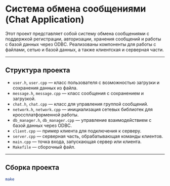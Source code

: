 # Система обмена сообщениями (Chat Application)

Этот проект представляет собой систему обмена сообщениями с поддержкой регистрации, авторизации, хранения сообщений и работы с базой данных через ODBC. 
Реализованы компоненты для работы с файлами, сетью и базой данных, а также клиентская и серверная части.

---

## Структура проекта

- `user.h`, `user.cpp` — класс пользователя с возможностью загрузки и сохранения данных из файла.
- `message.h`, `message.cpp` — класс сообщения с сохранением и загрузкой.
- `chat.h`, `chat.cpp` — класс для управления группой сообщений.
- `network.h`, `network.cpp` — инициализация сетевых библиотек для кроссплатформенной работы.
- `db_manager.h`, `db_manager.cpp` — управление взаимодействием с базой данных через ODBC.
- `client.cpp` — пример клиента для подключения к серверу.
- `server.cpp` — серверная часть, обрабатывающая команды клиентов.
- `main.cpp` — точка входа, запускающая сервер или клиента.
- `Makefile` — сборочный файл.

---

## Сборка проекта

```bash
make
